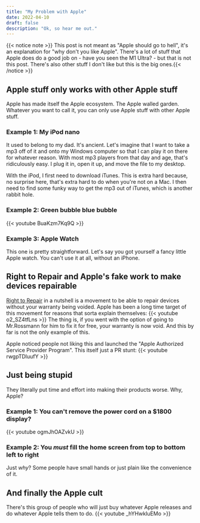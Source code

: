 ```yaml
---
title: "My Problem with Apple"
date: 2022-04-10
draft: false
description: "Ok, so hear me out."
---
```


{{< notice note >}} This post is not meant as "Apple should go to hell", it's an explanation for "why don't you like Apple". There's a lot of stuff that Apple does do a good job on - have you seen the M1 Ultra? - but that is not this post. There's also other stuff I don't like but this is the big ones.{{< /notice >}}


## Apple stuff only works with other Apple stuff
Apple has made itself the Apple ecosystem. The Apple walled garden. Whatever you want to call it, you can only use Apple stuff with other Apple stuff.

### Example 1: My iPod nano
It used to belong to my dad. It's ancient. Let's imagine that I want to take a mp3 off of it and onto my Windows computer so that I can play it on there for whatever reason. With most mp3 players from that day and age, that's ridiculously easy. I plug it in, open it up, and move the file to my desktop.

With the iPod, I first need to download iTunes. This is extra hard because, no surprise here, that's extra hard to do when you're not on a Mac. I then need to find some funky way to get the mp3 out of iTunes, which is another rabbit hole.

### Example 2: Green bubble blue bubble
{{< youtube BuaKzm7Kq9Q >}}

### Example 3: Apple Watch
This one is pretty straightforward. Let's say you got yourself a fancy little Apple watch. You can't use it at all, without an iPhone.

## Right to Repair and Apple's fake work to make devices repairable
[Right to Repair](https://repair.org/) in a nutshell is a movement to be able to repair devices without your warranty being voided. Apple has been a long time target of this movement for reasons that sorta explain themselves:
{{< youtube o2_SZ4tfLns >}}
The thing is, if you went with the option of going to Mr.Rossmann for him to fix it for free, your warranty is now void. And this by far is not the only example of this.

Apple noticed people not liking this and launched the "Apple Authorized Service Provider Program". This itself just a PR stunt:
{{< youtube rwgpTDluufY >}}

## Just being stupid
They literally put time and effort into making their products worse. Why, Apple?

### Example 1: You can't remove the power cord on a $1800 display?
{{< youtube ogmJhOAZvkU >}}

### Example 2: You *must* fill the home screen from top to bottom left to right
Just *why*? Some people have small hands or just plain like the convenience of it.

## And finally the Apple cult
There's this group of people who will just buy whatever Apple releases and do whatever Apple tells them to do.
{{< youtube _hYHwkIuEMo >}}
